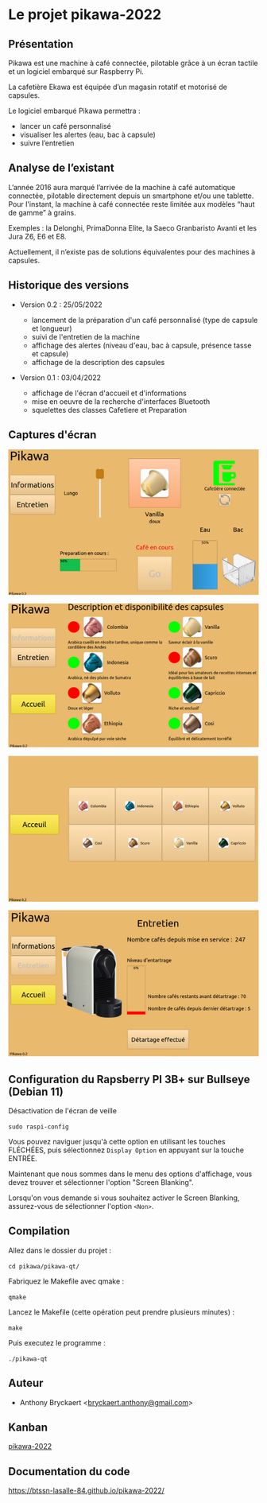 # Le projet pikawa-2022

## Présentation

Pikawa est une machine à café connectée, pilotable grâce à un écran tactile et un logiciel embarqué sur Raspberry Pi.

La cafetière Ekawa est équipée d’un magasin rotatif et motorisé de capsules.

Le logiciel embarqué Pikawa permettra :

* lancer un café personnalisé
* visualiser les alertes (eau, bac à capsule)
* suivre l’entretien

## Analyse de l’existant

L’année 2016 aura marqué l’arrivée de la machine à café automatique connectée, pilotable directement depuis un smartphone et/ou une tablette. 
Pour l'instant, la machine à café connectée reste limitée aux modèles “haut de gamme” à grains.

Exemples : la Delonghi, PrimaDonna Elite, la Saeco Granbaristo Avanti et les Jura Z6, E6 et E8.

Actuellement, il n’existe pas de solutions équivalentes pour des machines à capsules.

## Historique des versions

- Version 0.2 : 25/05/2022
  - lancement de la préparation d'un café personnalisé (type de capsule et longueur)
  - suivi de l'entretien de la machine
  - affichage des alertes (niveau d'eau, bac à capsule, présence tasse et capsule)
  - affichage de la description des capsules

- Version 0.1 : 03/04/2022
  - affichage de l'écran d'accueil et d'informations
  - mise en oeuvre de la recherche d'interfaces Bluetooth
  - squelettes des classes Cafetiere et Preparation

## Captures d'écran

![](captures/page-Accueil-IHM.png)

![](captures/page-Information-IHM.png)

![](captures/page-Selection-IHM.png)

![](captures/page-Entretien-IHM.png)

## Configuration du Rapsberry PI 3B+ sur Bullseye (Debian 11)

Désactivation de l'écran de veille

`sudo raspi-config`

Vous pouvez naviguer jusqu'à cette option en utilisant les touches FLÉCHÉES, puis sélectionnez `Display Option` en appuyant sur la touche ENTRÉE.

Maintenant que nous sommes dans le menu des options d'affichage, vous devez trouver et sélectionner l'option "Screen Blanking".

Lorsqu'on vous demande si vous souhaitez activer le Screen Blanking, assurez-vous de sélectionner l'option `<Non>`.

## Compilation

Allez dans le dossier du projet :

`cd pikawa/pikawa-qt/`

Fabriquez le Makefile avec qmake :

`qmake`

Lancez le Makefile (cette opération peut prendre plusieurs minutes) :

`make`

Puis executez le programme :

`./pikawa-qt`

## Auteur

- Anthony Bryckaert <<bryckaert.anthony@gmail.com>>

## Kanban

[pikawa-2022](https://github.com/btssn-lasalle-84/pikawa-2022/projects/1)

## Documentation du code

https://btssn-lasalle-84.github.io/pikawa-2022/
